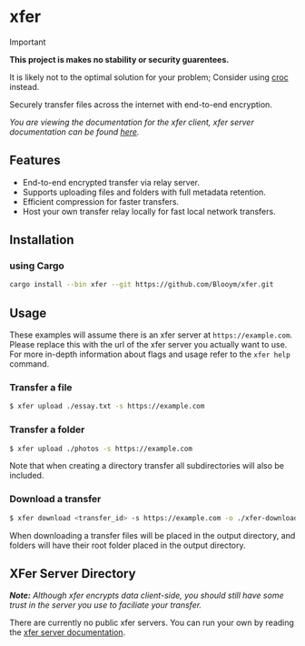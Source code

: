 # xfer

> [!IMPORTANT]  
> **This project is makes no stability or security guarentees.**
>
> It is likely not to the optimal solution for your problem; Consider using [croc](https://github.com/schollz/croc/) instead.

Securely transfer files across the internet with end-to-end encryption.

*You are viewing the documentation for the xfer client, xfer server documentation can be found [here](./xfer-server/README.md).*

## Features

- End-to-end encrypted transfer via relay server.
- Supports uploading files and folders with full metadata retention.
- Efficient compression for faster transfers.
- Host your own transfer relay locally for fast local network transfers.

## Installation

### using Cargo

```sh
cargo install --bin xfer --git https://github.com/Blooym/xfer.git
```

## Usage

These examples will assume there is an xfer server at `https://example.com`. Please replace this with the url of the xfer server you actually want to use. For more in-depth information about flags and usage refer to the `xfer help` command.

### Transfer a file

```sh
$ xfer upload ./essay.txt -s https://example.com
```

### Transfer a folder

```sh
$ xfer upload ./photos -s https://example.com
```

Note that when creating a directory transfer all subdirectories will also be included.

### Download a transfer

```sh
$ xfer download <transfer_id> -s https://example.com -o ./xfer-downloads
```

When downloading a transfer files will be placed in the output directory, and folders will have their root folder placed in the output directory.

## XFer Server Directory

***Note:*** *Although xfer encrypts data client-side, you should still have some trust in the server you use to faciliate your transfer.*

There are currently no public xfer servers. You can run your own by reading the [xfer server documentation](./xfer-server//README.md).